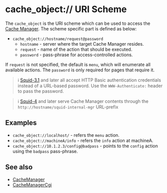 # cache_object:// URI Scheme

The `cache_object` is the URI scheme which can be used to access the
[Cache Manager](/Features/CacheManager).
The scheme specific part is defined as below:

- `cache_object://hostname/request@password`
  - `hostname` - server where the target Cache Manager resides.
  - `request` - name of the action that should be executed.
  - `password` - pass-phrase for access-controlled actions.

If `request` is not specified, the default is `menu`, which will
enumerate all available actions. The `password` is only required for
pages that require it.

> :information_source:
  [Squid-3.1](/Releases/Squid-3.1)
  and later all accept HTTP Basic authentication credentials instead
  of a URL-based password. Use the `WWW-Authenticate:` header to
  pass the password.

> :information_source:
  [Squid-4](/Releases/Squid-4)
  and later serve Cache Manager contents through the
  `http://hostname/squid-internal-mgr` URL-prefix

## Examples

- `cache_object://localhost/` - refers the `menu` action.
- `cache_object://machineA/info` - refers the `info` action at
  machineA.
- `cache_object://10.1.2.3/config@badpass` - points to the
  `config` action using the `badpass` pass-phrase.

## See also

- [CacheManager](/Features/CacheManager)
- [CacheManagerCgi](/Features/CacheManagerCgi)
